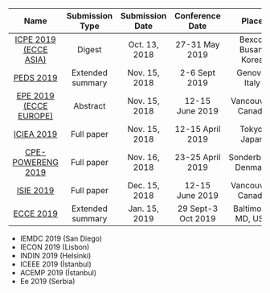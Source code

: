 |Name|Submission Type|Submission Date|Conference Date|Place|
|:--:|:--:|:--:|:--:|:--:|
|[ICPE 2019 (ECCE ASIA)](http://www.icpe2019.org/sub3/sub3_01.php)|Digest|Oct. 13, 2018|27-31 May 2019|Bexco, Busan, Korea|
|[PEDS 2019](http://www.apec-conf.org/about)|Extended summary|Nov. 15, 2018|2-6 Sept 2019|Genova, Italy|
|[EPE 2019 (ECCE EUROPE)](http://www.epe2019.com/)|Abstract|Nov. 15, 2018|12-15 June 2019|Vancouver, Canada|
|[ICIEA 2019](http://www.iciea.org/ICIEA2019-CFP-.pdf)|Full paper|Nov. 15, 2018|12-15 April 2019|Tokyo, Japan|
|[CPE-POWERENG 2019](https://www.cpe-powereng2019.org/)|Full paper|Nov. 16, 2018|23-25 April 2019|Sonderborg, Denmark|
|[ISIE 2019](http://www.aconf.org/conf_158090.html)|Full paper|Dec. 15, 2018|12-15 June 2019|Vancouver, Canada|
|[ECCE 2019](https://www.ieee-pels.org/conferences/all-upcoming-conferences)|Extended summary|Jan. 15, 2019|29 Sept-3 Oct 2019|Baltimore, MD, USA|


* IEMDC 2019 (San Diego)
* IECON 2019 (Lisbon)
* INDIN 2019 (Helsinki)
* ICEEE 2019 (İstanbul)
* ACEMP 2019 (İstanbul)
* Ee 2019 (Serbia)
